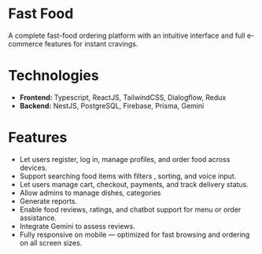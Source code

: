 # Fast Food
A complete fast-food ordering platform with an intuitive interface and full e-commerce features for instant cravings.

# Technologies
<ul>
  <li><b>Frontend: </b> Typescript, ReactJS, TailwindCSS, Dialogflow, Redux</li>
    <li><b>Backend:</b> NestJS, PostgreSQL, Firebase, Prisma, Gemini</li>
</ul>

# Features
<ul>
  <li>Let users register, log in, manage profiles, and order food across devices.</li>
  <li>Support searching food items with filters , sorting, and voice input.</li>
<li>Let users manage cart, checkout, payments, and track delivery status.</li>
     <li> Allow admins to manage dishes, categories</li>
    <li>Generate reports.</li>
  <li>Enable food reviews, ratings, and chatbot support for menu or order assistance.</li>
  <li>Integrate Gemini to assess reviews.</li>
  <li> Fully responsive on mobile — optimized for fast browsing and ordering on all screen sizes.</li>
</ul>
















